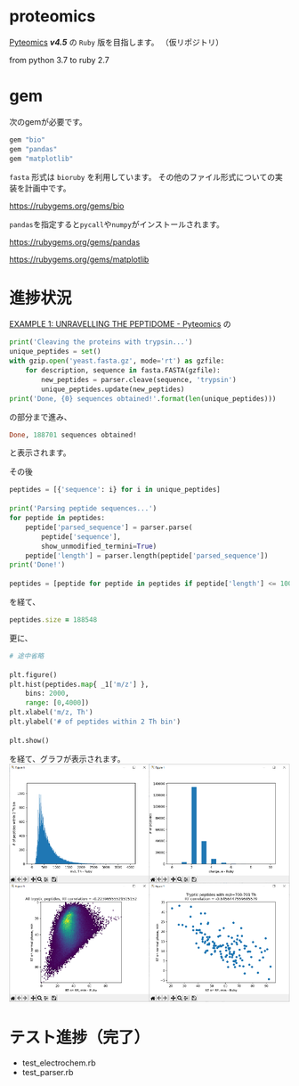 # proteomics
[Pyteomics](https://pyteomics.readthedocs.io/en/latest/) ***v4.5*** の `Ruby` 版を目指します。
（仮リポジトリ）

from python 3.7 to ruby 2.7
# gem
次のgemが必要です。
```ruby
gem "bio"
gem "pandas"
gem "matplotlib"
```
`fasta` 形式は `bioruby` を利用しています。
その他のファイル形式についての実装を計画中です。

https://rubygems.org/gems/bio

`pandas`を指定すると`pycall`や`numpy`がインストールされます。

https://rubygems.org/gems/pandas

https://rubygems.org/gems/matplotlib
# 進捗状況

[EXAMPLE 1: UNRAVELLING THE PEPTIDOME - Pyteomics](https://pyteomics.readthedocs.io/en/latest/examples/example_fasta.html) の
```python
print('Cleaving the proteins with trypsin...')
unique_peptides = set()
with gzip.open('yeast.fasta.gz', mode='rt') as gzfile:
    for description, sequence in fasta.FASTA(gzfile):
        new_peptides = parser.cleave(sequence, 'trypsin')
        unique_peptides.update(new_peptides)
print('Done, {0} sequences obtained!'.format(len(unique_peptides)))
```
の部分まで進み、
```ruby
Done, 188701 sequences obtained!
```
と表示されます。

その後
```python
peptides = [{'sequence': i} for i in unique_peptides]

print('Parsing peptide sequences...')
for peptide in peptides:
    peptide['parsed_sequence'] = parser.parse(
        peptide['sequence'],
        show_unmodified_termini=True)
    peptide['length'] = parser.length(peptide['parsed_sequence'])
print('Done!')

peptides = [peptide for peptide in peptides if peptide['length'] <= 100]
```
を経て、
```ruby
peptides.size = 188548
```
更に、
```python
# 途中省略

plt.figure()
plt.hist(peptides.map{ _1['m/z'] },
    bins: 2000,
    range: [0,4000])
plt.xlabel('m/z, Th')
plt.ylabel('# of peptides within 2 Th bin')

plt.show()
```
を経て、グラフが表示されます。
![example1実行結果](./example1.png)

# テスト進捗（完了）
+ test_electrochem.rb
+ test_parser.rb
